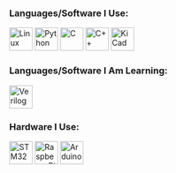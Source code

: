 ### Languages/Software I Use:
<a href="https://www.linux.org/"><img alt="Linux" title="Linux" src="https://upload.wikimedia.org/wikipedia/commons/thumb/3/35/Tux.svg/1200px-Tux.svg.png" height="42"></a>
<a href="https://www.python.org/"><img alt="Python" title="Python" src="https://upload.wikimedia.org/wikipedia/commons/c/c3/Python-logo-notext.svg" height="42"></a>
<a href="https://en.wikipedia.org/wiki/C_(programming_language)"><img alt="C" title="C" src="https://upload.wikimedia.org/wikipedia/commons/3/35/The_C_Programming_Language_logo.svg" height="42"></a>
<a href="https://isocpp.org/"><img alt="C++" title="C++" src="https://upload.wikimedia.org/wikipedia/commons/1/18/ISO_C%2B%2B_Logo.svg" height="42"></a>
<a href="https://www.kicad.org/"><img alt="KiCad" title="KiCad" src="https://www.dockhunt.com/_next/image?url=https%3A%2F%2Fdockhunt-images.nyc3.cdn.digitaloceanspaces.com%2F64537da6-3053-4fe5-8e26-7b5d850f0b15&w=256&q=75" height="42"></a>

### Languages/Software I Am Learning:
<a href="https://en.wikipedia.org/wiki/Verilog"><img alt="Verilog" title="Verilog" src="https://upload.wikimedia.org/wikipedia/commons/2/2d/Verilog_logo.svg" height="42"></a>

### Hardware I Use:
<a href="https://www.st.com/en/microcontrollers-microprocessors/stm32-32-bit-arm-cortex-mcus.html"><img alt="STM32" title="STM32" src="https://wiki.st.com/stm32mpu/nsfr_img_auth.php/archive/c/c5/20211105095744%21ST_logo.png" height="42"></a>
<a href="https://www.raspberrypi.org/"><img alt="Raspberry Pi" title="Raspberry Pi" src="https://upload.wikimedia.org/wikipedia/en/c/cb/Raspberry_Pi_Logo.svg" height="42"></a>
<a href="https://www.arduino.cc/"><img alt="Arduino" title="Arduino" src="https://upload.wikimedia.org/wikipedia/commons/8/87/Arduino_Logo.svg" height="42"></a>
